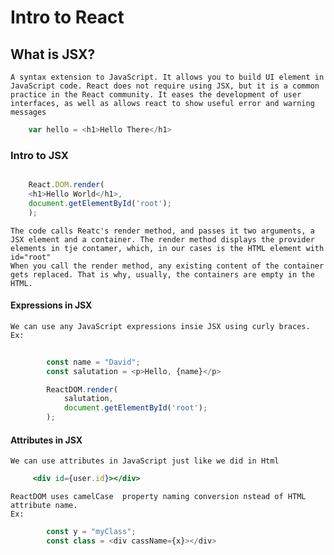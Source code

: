 # Intro to React

## What is JSX?

    A syntax extension to JavaScript. It allows you to build UI element in JavaScript code. React does not require using JSX, but it is a common practice in the React community. It eases the development of user interfaces, as well as allows react to show useful error and warning messages

``` javascript
    var hello = <h1>Hello There</h1>
```

### Intro to JSX

```javascript

    React.DOM.render(
    <h1>Hello World</h1>,
    document.getElementById('root');
    );
```

    The code calls Reatc's render method, and passes it two arguments, a JSX element and a container. The render method displays the provider elements in tje contamer, which, in our cases is the HTML element with id="root"
    When you call the render method, any existing content of the container gets replaced. That is why, usually, the containers are empty in the HTML.

#### Expressions in JSX

    We can use any JavaScript expressions insie JSX using curly braces.
    Ex:

```javascript
    
        const name = "David";
        const salutation = <p>Hello, {name}</p>

        ReactDOM.render(
            salutation,
            document.getElementById('root');
        );
```

#### Attributes in JSX

    We can use attributes in JavaScript just like we did in Html

```jsx 
     <div id={user.id}></div>
```

    ReactDOM uses camelCase  property naming conversion nstead of HTML attribute name.
    Ex:


```jsx
        const y = "myClass";
        const class = <div cassName={x}></div>
```
